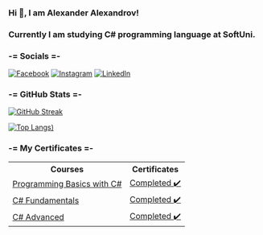 ### Hi 👋, I am Alexander Alexandrov!
### Currently I am studying C# programming language at SoftUni.

### -= Socials =-
[![Facebook](https://img.shields.io/badge/Facebook-316FF6?style=for-the-badge&logo=facebook&logoColor=white)](https://www.facebook.com/alexandr0w/)
[![Instagram](https://img.shields.io/badge/Instagram-E4405F?style=for-the-badge&logo=instagram&logoColor=white)](https://www.instagram.com/alexandrow__/) 
[![LinkedIn](https://img.shields.io/badge/LinkedIn-blue?style=for-the-badge&logo=linkedin&logoColor=white)](https://www.linkedin.com/in/alexandr0v/) 

### -= GitHub Stats =-
[![GitHub Streak](https://streak-stats.demolab.com?user=Alexandr0w&theme=blueberry-duo)](https://git.io/streak-stats)


[![Top Langs](https://github-readme-stats.vercel.app/api/top-langs/?username=Alexandr0w&layout=compact&theme=vision-friendly-dark))](https://github.com/anuraghazra/github-readme-stats)


### -= My Certificates =-
<table>
  <tr>
    <th>Courses</th>
    <th>Certificates</th>
  </tr>
  <tr>
    <td><a href="https://softuni.bg/trainings/4409/programming-basics-with-csharp-january-2024">Programming Basics with C#</a></td>
    <td><a href="https://softuni.bg/certificates/details/203916/4ee24f16">Completed ✔️</a></td>
  </tr>
  <tr>
    <td><a href="https://softuni.bg/trainings/4502/programming-fundamentals-with-csharp-may-2024">C# Fundamentals</a></td>
    <td><a href="https://softuni.bg/certificates/details/222311/07324103">Completed ✔️</a></td>
  </tr>
  <tr>
    <td><a href="https://softuni.bg/trainings/4696/csharp-advanced-september-2024">C# Advanced</a></td>
    <td><a href="https://softuni.bg/certificates/details/227795/75ddd65e">Completed ✔️</a></td>
  </tr>
</table>
